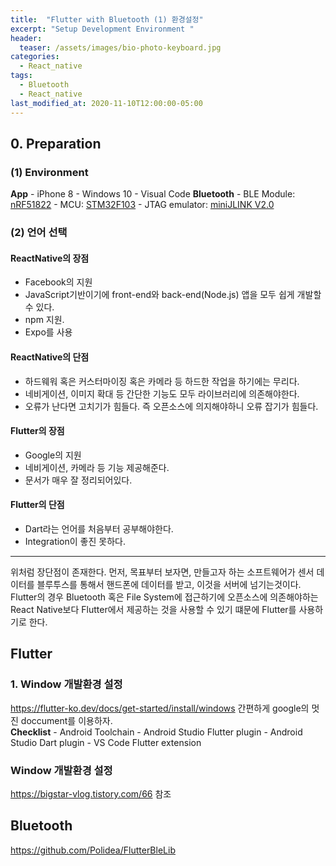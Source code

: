 ```yaml
---
title:  "Flutter with Bluetooth (1) 환경설정"
excerpt: "Setup Development Environment "
header:
  teaser: /assets/images/bio-photo-keyboard.jpg
categories:
  - React_native
tags:
  - Bluetooth
  - React_native
last_modified_at: 2020-11-10T12:00:00-05:00
---
```

## 0. Preparation   
### (1) Environment
**App**
\- iPhone 8
\- Windows 10
\- Visual Code
**Bluetooth**
\- BLE Module: [nRF51822](https://www.nordicsemi.com/Products/Low-power-short-range-wireless/nRF51822)
\- MCU: [STM32F103](https://www.st.com/en/microcontrollers-microprocessors/stm32f103.html)
\- JTAG emulator: [miniJLINK V2.0](https://www.devicemart.co.kr/goods/view?no=33262)

### (2) 언어 선택   
#### ReactNative의 장점 
-  Facebook의 지원  
-  JavaScript기반이기에 front-end와 back-end(Node.js) 앱을 모두 쉽게 개발할 수 있다.
-   npm 지원.
-   Expo를 사용
#### ReactNative의 단점
-   하드웨워 혹은 커스터마이징 혹은 카메라 등 하드한 작업을 하기에는 무리다.
-   네비게이션, 이미지 확대 등 간단한 기능도 모두 라이브러리에 의존해야한다.
-   오류가 난다면 고치기가 힘들다. 즉 오픈소스에 의지해야하니 오류 잡기가 힘들다.
####  Flutter의 장점
-   Google의 지원
-   네비게이션, 카메라 등 기능 제공해준다.
-   문서가 매우 잘 정리되어있다. 
#### Flutter의 단점
-   Dart라는 언어를 처음부터 공부해야한다.
-  Integration이 좋진 못하다.
<hr>

위처럼 장단점이 존재한다. 먼저, 목표부터 보자면, 만들고자 하는 소프트웨어가 센서 데이터를 블루투스를 통해서 핸드폰에 데이터를 받고, 이것을 서버에 넘기는것이다.
Flutter의 경우 Bluetooth 혹은 File System에 접근하기에 오픈소스에 의존해야하는 React Native보다 Flutter에서 제공하는 것을 사용할 수 있기 떄문에 Flutter를 사용하기로 한다.

## Flutter
### 1. Window 개발환경 설정
https://flutter-ko.dev/docs/get-started/install/windows
간편하게 google의 멋진 doccument를 이용하자.   
**Checklist**
\-  Android Toolchain
\- Android Studio Flutter plugin 
\- Android Studio Dart plugin
\- VS Code Flutter extension

### Window 개발환경 설정
https://bigstar-vlog.tistory.com/66
참조

## Bluetooth

https://github.com/Polidea/FlutterBleLib
<!--stackedit_data:
eyJoaXN0b3J5IjpbLTExMzYwMTcwMzldfQ==
-->